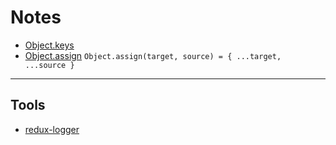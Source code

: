# Notes

* [Object.keys](https://developer.mozilla.org/en-US/docs/Web/JavaScript/Reference/Global_Objects/Object/keys)
* [Object.assign](https://developer.mozilla.org/en-US/docs/Web/JavaScript/Reference/Global_Objects/Object/assign) `Object.assign(target, source) = { ...target, ...source }`

***

## Tools

* [redux-logger](https://github.com/LogRocket/redux-logger)
